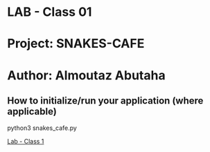 # LAB - Class 01
# Project: SNAKES-CAFE
# Author: Almoutaz Abutaha

## How to initialize/run your application (where applicable)
python3 snakes_cafe.py


[Lab - Class 1](https://github.com/MutazAbutaha/snakes-cafe)